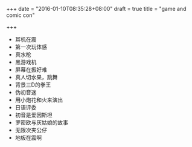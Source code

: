 +++
date = "2016-01-10T08:35:28+08:00"
draft = true
title = "game and comic con"

+++



* 耳机在震
* 第一次玩体感
* 真水枪
* 黑游戏机
* 屏幕在振好难
* 真人切水果，跳舞
* 背景三D的拳王
* 伪初音迷
* 用小炮花和火来演出
* 日语评委
* 初音是爱因斯坦
* 罗密欧与灰姑娘的故事
* 无限次夹公仔
* 地板在震啊